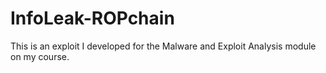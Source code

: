 # InfoLeak-ROPchain
This is an exploit I developed for the Malware and Exploit Analysis module on my course.
